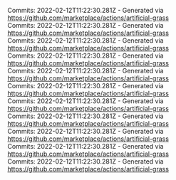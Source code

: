 Commits: 2022-02-12T11:22:30.281Z - Generated via https://github.com/marketplace/actions/artificial-grass
<br>
Commits: 2022-02-12T11:22:30.281Z - Generated via https://github.com/marketplace/actions/artificial-grass
<br>
Commits: 2022-02-12T11:22:30.281Z - Generated via https://github.com/marketplace/actions/artificial-grass
<br>
Commits: 2022-02-12T11:22:30.281Z - Generated via https://github.com/marketplace/actions/artificial-grass
<br>
Commits: 2022-02-12T11:22:30.281Z - Generated via https://github.com/marketplace/actions/artificial-grass
<br>
Commits: 2022-02-12T11:22:30.281Z - Generated via https://github.com/marketplace/actions/artificial-grass
<br>
Commits: 2022-02-12T11:22:30.281Z - Generated via https://github.com/marketplace/actions/artificial-grass
<br>
Commits: 2022-02-12T11:22:30.281Z - Generated via https://github.com/marketplace/actions/artificial-grass
<br>
Commits: 2022-02-12T11:22:30.281Z - Generated via https://github.com/marketplace/actions/artificial-grass
<br>
Commits: 2022-02-12T11:22:30.281Z - Generated via https://github.com/marketplace/actions/artificial-grass
<br>
Commits: 2022-02-12T11:22:30.281Z - Generated via https://github.com/marketplace/actions/artificial-grass
<br>

